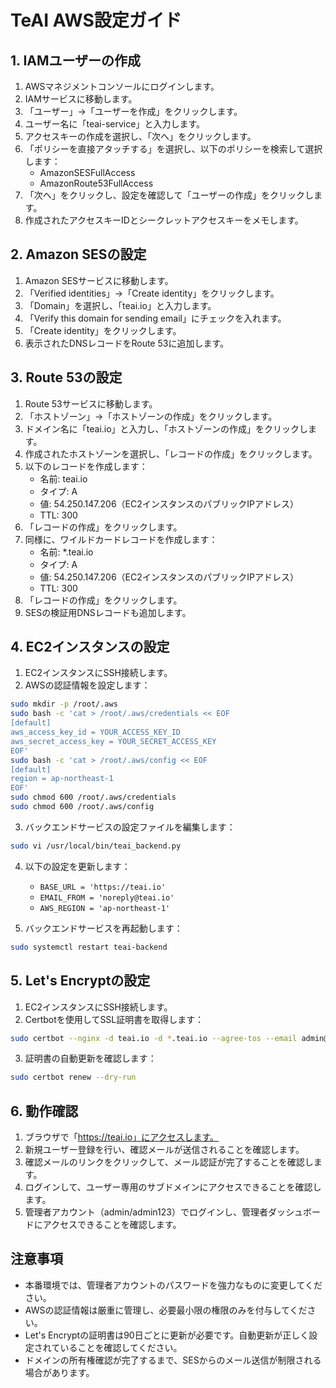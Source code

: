# TeAI AWS設定ガイド

## 1. IAMユーザーの作成

1. AWSマネジメントコンソールにログインします。
2. IAMサービスに移動します。
3. 「ユーザー」→「ユーザーを作成」をクリックします。
4. ユーザー名に「teai-service」と入力します。
5. アクセスキーの作成を選択し、「次へ」をクリックします。
6. 「ポリシーを直接アタッチする」を選択し、以下のポリシーを検索して選択します：
   - AmazonSESFullAccess
   - AmazonRoute53FullAccess
7. 「次へ」をクリックし、設定を確認して「ユーザーの作成」をクリックします。
8. 作成されたアクセスキーIDとシークレットアクセスキーをメモします。

## 2. Amazon SESの設定

1. Amazon SESサービスに移動します。
2. 「Verified identities」→「Create identity」をクリックします。
3. 「Domain」を選択し、「teai.io」と入力します。
4. 「Verify this domain for sending email」にチェックを入れます。
5. 「Create identity」をクリックします。
6. 表示されたDNSレコードをRoute 53に追加します。

## 3. Route 53の設定

1. Route 53サービスに移動します。
2. 「ホストゾーン」→「ホストゾーンの作成」をクリックします。
3. ドメイン名に「teai.io」と入力し、「ホストゾーンの作成」をクリックします。
4. 作成されたホストゾーンを選択し、「レコードの作成」をクリックします。
5. 以下のレコードを作成します：
   - 名前: teai.io
   - タイプ: A
   - 値: 54.250.147.206（EC2インスタンスのパブリックIPアドレス）
   - TTL: 300
6. 「レコードの作成」をクリックします。
7. 同様に、ワイルドカードレコードを作成します：
   - 名前: *.teai.io
   - タイプ: A
   - 値: 54.250.147.206（EC2インスタンスのパブリックIPアドレス）
   - TTL: 300
8. 「レコードの作成」をクリックします。
9. SESの検証用DNSレコードも追加します。

## 4. EC2インスタンスの設定

1. EC2インスタンスにSSH接続します。
2. AWSの認証情報を設定します：

```bash
sudo mkdir -p /root/.aws
sudo bash -c 'cat > /root/.aws/credentials << EOF
[default]
aws_access_key_id = YOUR_ACCESS_KEY_ID
aws_secret_access_key = YOUR_SECRET_ACCESS_KEY
EOF'
sudo bash -c 'cat > /root/.aws/config << EOF
[default]
region = ap-northeast-1
EOF'
sudo chmod 600 /root/.aws/credentials
sudo chmod 600 /root/.aws/config
```

3. バックエンドサービスの設定ファイルを編集します：

```bash
sudo vi /usr/local/bin/teai_backend.py
```

4. 以下の設定を更新します：
   - `BASE_URL = 'https://teai.io'`
   - `EMAIL_FROM = 'noreply@teai.io'`
   - `AWS_REGION = 'ap-northeast-1'`

5. バックエンドサービスを再起動します：

```bash
sudo systemctl restart teai-backend
```

## 5. Let's Encryptの設定

1. EC2インスタンスにSSH接続します。
2. Certbotを使用してSSL証明書を取得します：

```bash
sudo certbot --nginx -d teai.io -d *.teai.io --agree-tos --email admin@teai.io --non-interactive
```

3. 証明書の自動更新を確認します：

```bash
sudo certbot renew --dry-run
```

## 6. 動作確認

1. ブラウザで「https://teai.io」にアクセスします。
2. 新規ユーザー登録を行い、確認メールが送信されることを確認します。
3. 確認メールのリンクをクリックして、メール認証が完了することを確認します。
4. ログインして、ユーザー専用のサブドメインにアクセスできることを確認します。
5. 管理者アカウント（admin/admin123）でログインし、管理者ダッシュボードにアクセスできることを確認します。

## 注意事項

- 本番環境では、管理者アカウントのパスワードを強力なものに変更してください。
- AWSの認証情報は厳重に管理し、必要最小限の権限のみを付与してください。
- Let's Encryptの証明書は90日ごとに更新が必要です。自動更新が正しく設定されていることを確認してください。
- ドメインの所有権確認が完了するまで、SESからのメール送信が制限される場合があります。